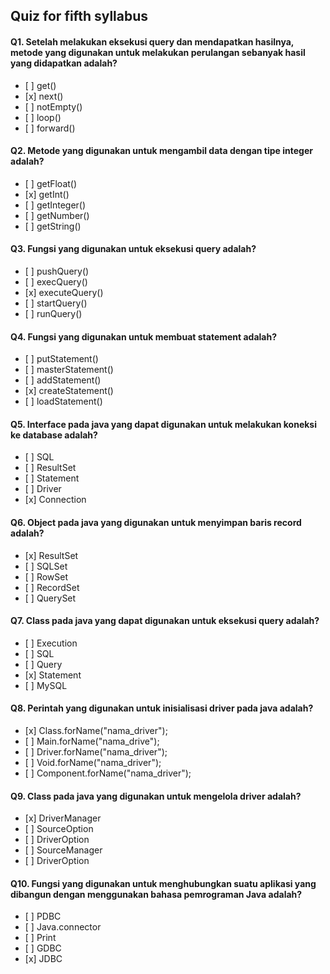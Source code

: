 ## Quiz for fifth syllabus

#### Q1. Setelah melakukan eksekusi query dan mendapatkan hasilnya, metode yang digunakan untuk melakukan perulangan sebanyak hasil yang didapatkan adalah?

- \[ ] get()
- \[x] next()
- \[ ] notEmpty()
- \[ ] loop()
- \[ ] forward()

#### Q2. Metode yang digunakan untuk mengambil data dengan tipe integer adalah?

- \[ ] getFloat()
- \[x] getInt()
- \[ ] getInteger()
- \[ ] getNumber()
- \[ ] getString()

#### Q3. Fungsi yang digunakan untuk eksekusi query adalah?

- \[ ] pushQuery()
- \[ ] execQuery()
- \[x] executeQuery()
- \[ ] startQuery()
- \[ ] runQuery()

#### Q4. Fungsi yang digunakan untuk membuat statement adalah?

- \[ ] putStatement()
- \[ ] masterStatement()
- \[ ] addStatement()
- \[x] createStatement()
- \[ ] loadStatement()

#### Q5. Interface pada java yang dapat digunakan untuk melakukan koneksi ke database adalah?

- \[ ] SQL
- \[ ] ResultSet
- \[ ] Statement
- \[ ] Driver
- \[x] Connection

#### Q6. Object pada java yang digunakan untuk menyimpan baris record adalah?

- \[x] ResultSet
- \[ ] SQLSet
- \[ ] RowSet
- \[ ] RecordSet
- \[ ] QuerySet

#### Q7. Class pada java yang dapat digunakan untuk eksekusi query adalah?

- \[ ] Execution
- \[ ] SQL
- \[ ] Query
- \[x] Statement
- \[ ] MySQL

#### Q8. Perintah yang digunakan untuk inisialisasi driver pada java adalah?

- \[x] Class.forName("nama_driver");
- \[ ] Main.forName("nama_drive");
- \[ ] Driver.forName("nama_driver");
- \[ ] Void.forName("nama_driver");
- \[ ] Component.forName("nama_driver");

#### Q9. Class pada java yang digunakan untuk mengelola driver adalah?

- \[x] DriverManager
- \[ ] SourceOption
- \[ ] DriverOption
- \[ ] SourceManager
- \[ ] DriverOption

#### Q10. Fungsi yang digunakan untuk menghubungkan suatu aplikasi yang dibangun dengan menggunakan bahasa pemrograman Java adalah?

- \[ ] PDBC
- \[ ] Java.connector
- \[ ] Print
- \[ ] GDBC
- \[x] JDBC
